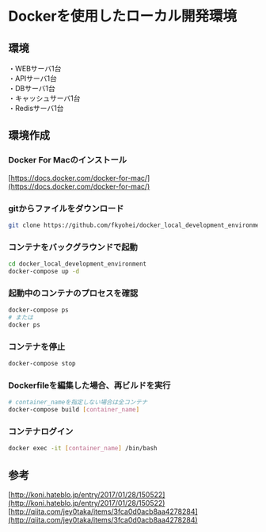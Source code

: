 # Dockerを使用したローカル開発環境

## 環境
・WEBサーバ1台  
・APIサーバ1台  
・DBサーバ1台  
・キャッシュサーバ1台  
・Redisサーバ1台  

## 環境作成
### Docker For Macのインストール
[https://docs.docker.com/docker-for-mac/](https://docs.docker.com/docker-for-mac/)

### gitからファイルをダウンロード
```sh
git clone https://github.com/fkyohei/docker_local_development_environment.git
```

### コンテナをバックグラウンドで起動
```sh
cd docker_local_development_environment
docker-compose up -d
```

### 起動中のコンテナのプロセスを確認
```sh
docker-compose ps
# または
docker ps
```

### コンテナを停止
```sh
docker-compose stop
```

### Dockerfileを編集した場合、再ビルドを実行
```sh
# container_nameを指定しない場合は全コンテナ
docker-compose build [container_name]
```

### コンテナログイン
```sh
docker exec -it [container_name] /bin/bash
```

## 参考
[http://koni.hateblo.jp/entry/2017/01/28/150522](http://koni.hateblo.jp/entry/2017/01/28/150522)  
[http://qiita.com/jey0taka/items/3fca0d0acb8aa4278284](http://qiita.com/jey0taka/items/3fca0d0acb8aa4278284)
